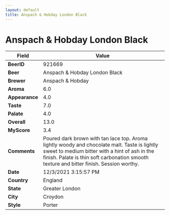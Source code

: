 ```yaml
---
layout: default
title: Anspach & Hobday London Black
---
```


# Anspach & Hobday London Black

| Field         | Value     |
|---------------|-----------|
| **BeerID** | 921669 |
| **Beer** | Anspach & Hobday London Black |
| **Brewer** | Anspach & Hobday |
| **Aroma** | 6.0 |
| **Appearance** | 4.0 |
| **Taste** | 7.0 |
| **Palate** | 4.0 |
| **Overall** | 13.0 |
| **MyScore** | 3.4 |
| **Comments** | Poured dark brown with tan lace top. Aroma lightly woody and chocolate malt. Taste is lightly sweet to medium bitter with a hint of ash in the finish. Palate is thin soft carbonation smooth texture and bitter finish. Session worthy. |
| **Date** | 12/3/2021 3:15:57 PM |
| **Country** | England |
| **State** | Greater London |
| **City** | Croydon |
| **Style** | Porter |
